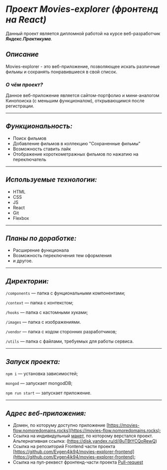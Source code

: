 # ***Проект Movies-explorer (фронтенд на React)***
Данный проект является дипломной работой на курсе веб-разработчик ***Яндекс.Практикума***.
## *Описание*
Movies-explorer - это веб-приложение, позволяющее искать различные фильмы и сохранять понравившиеся в свой список.
### ***О чём проект?***

Данное веб-приложение является сайтом-портфолио и мини-аналогом Кинопоиска (с меньшим функционалом), открывающимся после регистрации.

---
## *Функциональность:*
* Поиск фильмов
* Добавление фильмов в коллекцию "Сохраненные фильмы"
* Возможность ставить лайк
* Отображение короткометражных фильмов по нажатию на переключатель
---
## *Используемые технологии:*

* HTML
* CSS
* JS
* React
* Git
* Flexbox
---
## *Планы по доработке:*
* Расширение функционала
* Возможность переключения тем оформления
* и другое.

---
## *Директории:*

`/components` — папка с фунциональными компонентами;

`/context` — папка с контекстом;

`/hooks` — папка с кастомными хуками;

`/images` — папка c изображениями.

`/vendor` — папка с кодом сторонних разработчиков;

`/utils` — папка с файлами, требуемых для работы сервиса.

---
## *Запуск проекта:*
`npm i` — установка зависимостей;

`mongod` — запускает mongodDB;

`npm run start` — запускает приложение.

---
## *Адрес веб-приложения:*

* Домен, по которуму доступно приложение [https://movies-flow.nomoredomains.rocks](https://movies-flow.nomoredomains.rocks);
* Ссылка на индивидульный [макет](https://www.figma.com/file/35FQx1ZaoxeVlnB5PzTXdW/Diploma-(Copy)?node-id=932%3A2802&t=65Beh2roXiAf9ewI-0), по которому верстался проект. Альтернативная ссылка: (https://disk.yandex.ru/d/j9uTBtYCQoRewQ)
* Ссылка на репозиторий Frontend части проекта [https://github.com/Evgen4ik94/movies-explorer-frontend](https://github.com/Evgen4ik94/movies-explorer-frontend);
* Ссылка на пул-реквест фронтенд-части проекта [Pull-request](https://github.com/Evgen4ik94/movies-explorer-frontend/pull/1)